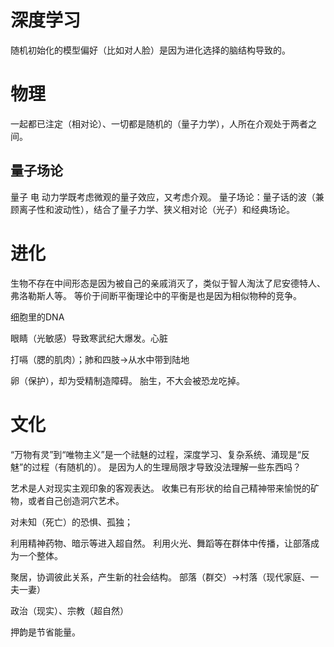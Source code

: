 

# 深度学习
随机初始化的模型偏好（比如对人脸）是因为进化选择的脑结构导致的。

# 物理

一起都已注定（相对论）、一切都是随机的（量子力学），人所在介观处于两者之间。

## 量子场论
量子 电 动力学既考虑微观的量子效应，又考虑介观。
量子场论：量子话的波（兼顾离子性和波动性），结合了量子力学、狭义相对论（光子）和经典场论。

# 进化
生物不存在中间形态是因为被自己的亲戚消灭了，类似于智人淘汰了尼安德特人、弗洛勒斯人等。
等价于间断平衡理论中的平衡是也是因为相似物种的竞争。

细胞里的DNA

眼睛（光敏感）导致寒武纪大爆发。心脏

打嗝（腮的肌肉）；肺和四肢->从水中带到陆地

卵（保护），却为受精制造障碍。
胎生，不大会被恐龙吃掉。


# 文化
“万物有灵”到“唯物主义”是一个祛魅的过程，深度学习、复杂系统、涌现是“反魅”的过程（有随机的）。
是因为人的生理局限才导致没法理解一些东西吗？

艺术是人对现实主观印象的客观表达。
收集已有形状的给自己精神带来愉悦的矿物，或者自己创造洞穴艺术。

对未知（死亡）的恐惧、孤独；

利用精神药物、暗示等进入超自然。
利用火光、舞蹈等在群体中传播，让部落成为一个整体。

聚居，协调彼此关系，产生新的社会结构。
部落（群交）->村落（现代家庭、一夫一妻）

政治（现实）、宗教（超自然）

押韵是节省能量。

